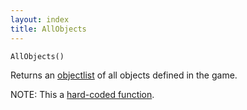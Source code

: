 ```yaml
---
layout: index
title: AllObjects
---
```


    AllObjects()

Returns an [objectlist](../types/objectlist.html) of all objects defined in the game.

NOTE: This a [hard-coded function](hardcoded.html).
